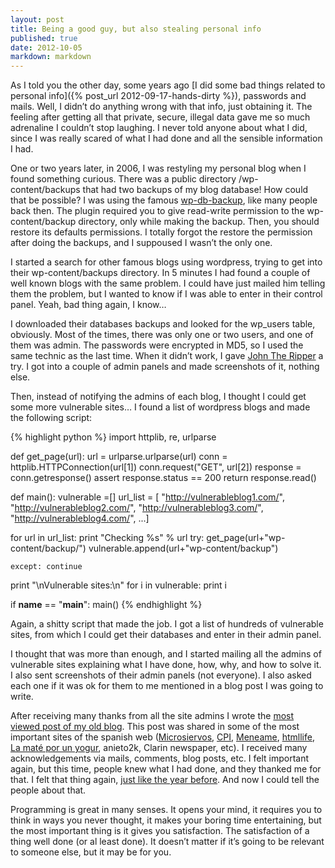 ```yaml
---
layout: post
title: Being a good guy, but also stealing personal info
published: true
date: 2012-10-05
markdown: markdown
---
```


As I told you the other day, some years ago [I did some bad things related to personal info]({% post_url 2012-09-17-hands-dirty %}), passwords and mails. Well, I didn’t do anything wrong with that info, just obtaining it. The feeling after getting all that private, secure, illegal data gave me so much adrenaline I couldn’t stop laughing. I never told anyone about what I did, since I was really scared of what I had done and all the sensible information I had.

One or two years later, in 2006, I was restyling my personal blog when I found something curious. There was a public directory /wp-content/backups that had two backups of my blog database! How could that be possible? I was using the famous [wp-db-backup](http://wordpress.org/extend/plugins/wp-db-backup/), like many people back then. The plugin required you to give read-write permission to the wp-content/backup directory, only while making the backup. Then, you should restore its defaults permissions. I totally forgot the restore the permission after doing the backups, and I suppoused I wasn’t the only one.

I started a search for other famous blogs using wordpress, trying to get into their wp-content/backups directory. In 5 minutes I had found a couple of well known blogs with the same problem. I could have just mailed him telling them the problem, but I wanted to know if I was able to enter in their control panel. Yeah, bad thing again, I know…

I downloaded their databases backups and looked for the wp_users table, obviously. Most of the times, there was only one or two users, and one of them was admin. The passwords were encrypted in MD5, so I used the same technic as the last time. When it didn’t work, I gave [John The Ripper](http://www.openwall.com/john/) a try. I got into a couple of admin panels and made screenshots of it, nothing else.

Then, instead of notifying the admins of each blog, I thought I could get some more vulnerable sites… I found a list of wordpress blogs and made the following script:

{% highlight python %}
import httplib, re, urlparse
 
def get_page(url):
  url = urlparse.urlparse(url)
  conn = httplib.HTTPConnection(url[1])
  conn.request("GET", url[2])
  response = conn.getresponse()
  assert response.status == 200
  return response.read()
 
def main():
  vulnerable =[]
  url_list = [
      "http://vulnerableblog1.com/",
      "http://vulnerableblog2.com/",
      "http://vulnerableblog3.com/",
      "http://vulnerableblog4.com/",
      ...]
 
  for url in url_list:
    print "Checking %s" % url
    try:
      get_page(url+"wp-content/backup/")
      vulnerable.append(url+"wp-content/backup")
 
    except: continue
 
  print "\nVulnerable sites:\n"
  for i in vulnerable:
    print i
 
if __name__ == "__main__":
  main()
{% endhighlight %}


Again, a shitty script that made the job. I got a list of hundreds of vulnerable sites, from which I could get their databases and enter in their admin panel.

I thought that was more than enough, and I started mailing all the admins of vulnerable sites explaining what I have done, how, why, and how to solve it. I also sent screenshots of their admin panels (not everyone). I also asked each one if it was ok for them to me mentioned in a blog post I was going to write.

After receiving many thanks from all the site admins I wrote the [most viewed post of my old blog](http://web.archive.org/web/20070508212447/http://tronfi.com/2006/05/12/seguridad-en-blogs-o-como-consegui-entrar-en-paneles-de-administracion/). This post was shared in some of the most important sites of the spanish web ([Microsiervos](http://www.microsiervos.com/archivo/seguridad/seguridad-wordpress-wpdbbackup.html), [CPI](http://curiosoperoinutil.com/2006/05/13/agujero-de-seguridad-en-blogs-de-wordpress/), [Meneame](http://www.meneame.net/story/seguridad-en-blogs-o-como-consegui-entrar-en-paneles-de-administracion/best-comments), [htmllife](http://www.htmllife.com/archivos/un-despiste/), [La maté por un yogur](http://web.archive.org/web/20070514233249/http://www.lamateporunyogur.net/archivos/2006/05/12/cuidado-con-los-backups-de-wordpress/), anieto2k, Clarin newspaper, etc). I received many acknowledgements via mails, comments, blog posts, etc. I felt important again, but this time, people knew what I had done, and they thanked me for that. I felt that thing again, [just like the year before](http://blog.pabloreyes.es/blog/hands-dirty/). And now I could tell the people about that.

Programming is great in many senses. It opens your mind, it requires you to think in ways you never thought, it makes your boring time entertaining, but the most important thing is it gives you satisfaction. The satisfaction of a thing well done (or al least done). It doesn’t matter if it’s going to be relevant to someone else, but it may be for you.
